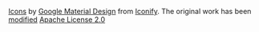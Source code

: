 [Icons](https://github.com/furkot/icon-fonts/tree/main/svg/furkot/material-design) by [Google Material Design](https://github.com/google/material-design-icons) from [Iconify](https://iconify.design/). The original work has been [modified](https://github.com/furkot/icon-fonts/tree/main/svg/furkot/material-design)
[Apache License 2.0](https://github.com/google/material-design-icons/blob/master/LICENSE)
